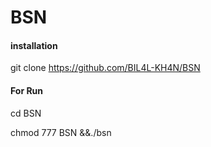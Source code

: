 # BSN

#### installation

git clone https://github.com/BIL4L-KH4N/BSN

#### For Run

cd BSN

chmod 777 BSN &&./bsn

